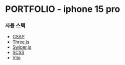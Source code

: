 # PORTFOLIO - iphone 15 pro


### 사용 스택

* <a href="https://gsap.com/">GSAP</a>
* <a href="https://threejs.org/">Three.js</a>
* <a href="https://swiperjs.com/">Swiper.js</a>
* <a href="https://sass-lang.com/">SCSS</a>
* <a href="https://vitejs.dev/">Vite</a>